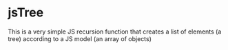 # jsTree
This is a very simple JS recursion function that creates a list of elements (a tree) according to a JS model (an array of objects) 
